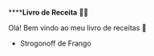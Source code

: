 ********Livro de Receita**** :woman_cook:



Olá! Bem vindo ao meu livro de receitas :wave:

*  Strogonoff de Frango

